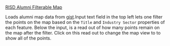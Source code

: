 [RISD Alumni Filterable Map](http://rubillionaire.github.io/risd-alumni-map-filterable)

Loads alumni map data from [gist](https://gist.github.com/community-risd/87c31d2a43a704b4c443).Input text field in the top left lets one filter the points on the map based on the `Title` and `Industry Sector` properties of each feature. Below the input, is a read out of how many points remain on the map after the filter. Click on this read out to change the map view to to show all of the points.